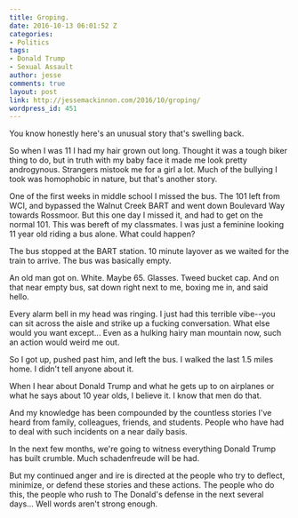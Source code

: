 ```yaml
---
title: Groping.
date: 2016-10-13 06:01:52 Z
categories:
- Politics
tags:
- Donald Trump
- Sexual Assault
author: jesse
comments: true
layout: post
link: http://jessemackinnon.com/2016/10/groping/
wordpress_id: 451
---
```


You know honestly here's an unusual story that's swelling back.

So when I was 11 I had my hair grown out long. Thought it was a tough biker thing to do, but in truth with my baby face it made me look pretty androgynous. Strangers mistook me for a girl a lot. Much of the bullying I took was homophobic in nature, but that's another story.

One of the first weeks in middle school I missed the bus. The 101 left from WCI, and bypassed the Walnut Creek BART and went down Boulevard Way towards Rossmoor. But this one day I missed it, and had to get on the normal 101. This was bereft of my classmates. I was just a feminine looking 11 year old riding a bus alone. What could happen?

The bus stopped at the BART station. 10 minute layover as we waited for the train to arrive. The bus was basically empty.

An old man got on. White. Maybe 65. Glasses. Tweed bucket cap. And on that near empty bus, sat down right next to me, boxing me in, and said hello.

Every alarm bell in my head was ringing. I just had this terrible vibe--you can sit across the aisle and strike up a fucking conversation. What else would you want except... Even as a hulking hairy man mountain now, such an action would weird me out.

So I got up, pushed past him, and left the bus. I walked the last 1.5 miles home. I didn't tell anyone about it.

When I hear about Donald Trump and what he gets up to on airplanes or what he says about 10 year olds, I believe it. I know that men do that.

And my knowledge has been compounded by the countless stories I've heard from family, colleagues, friends, and students. People who have had to deal with such incidents on a near daily basis.

In the next few months, we're going to witness everything Donald Trump has built crumble. Much schadenfreude will be had.

But my continued anger and ire is directed at the people who try to deflect, minimize, or defend these stories and these actions. The people who do this, the people who rush to The Donald's defense in the next several days... Well words aren't strong enough.

